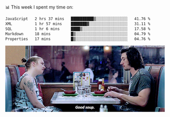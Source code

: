 📊 This week I spent my time on:
<!--START_SECTION:waka-->
```text
JavaScript   2 hrs 37 mins   ██████████▒░░░░░░░░░░░░░░   41.76 % 
XML          1 hr 57 mins    ███████▓░░░░░░░░░░░░░░░░░   31.11 % 
SQL          1 hr 6 mins     ████▒░░░░░░░░░░░░░░░░░░░░   17.58 % 
Markdown     18 mins         █▒░░░░░░░░░░░░░░░░░░░░░░░   04.79 % 
Properties   17 mins         █▒░░░░░░░░░░░░░░░░░░░░░░░   04.76 % 
```
<!--END_SECTION:waka-->


![](goodSoup.gif)

